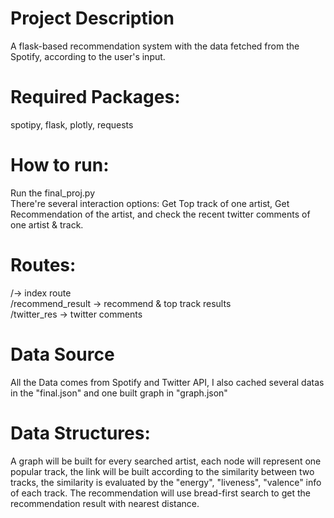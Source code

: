 # Project Description
A flask-based recommendation system with the data fetched from the Spotify, according to the user's input.

# Required Packages:
spotipy, flask, plotly, requests

# How to run: 
Run the final_proj.py  
There're several interaction options: Get Top track of one artist, Get Recommendation of the artist, and check the recent twitter comments of one artist & track.

# Routes:
/-> index route  
/recommend_result -> recommend & top track results  
/twitter_res -> twitter comments  

# Data Source
All the Data comes from Spotify and Twitter API, I also cached several datas in the "final.json" and one built graph in "graph.json"

# Data Structures:
A graph will be built for every searched artist, each node will represent one popular track, the link will be built according to the similarity between two tracks, the similarity is evaluated by the "energy", "liveness", "valence" info of each track. The recommendation will use bread-first search to get the recommendation result with nearest distance. 


